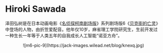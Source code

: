 # Hiroki Sawada  

泽田弘树是在日本动画电影《[名侦探柯南剧场版](https://baike.baidu.com/item/%E5%90%8D%E4%BE%A6%E6%8E%A2%E6%9F%AF%E5%8D%97%E5%89%A7%E5%9C%BA%E7%89%88)》系列剧场版6《[贝克街的亡灵](https://baike.baidu.com/item/%E8%B4%9D%E5%85%8B%E8%A1%97%E7%9A%84%E4%BA%A1%E7%81%B5)》中登场的人物，由折笠爱配音。他年仅10岁，麻省理工学院研究生，生前开发过一种生长一年等于人类五年的自我成长人工智能“诺亚方舟”。

<div style="text-align: center">![m6-pic-9](https://jack-images.wilead.net/blog/knexq.jpg)</div>

